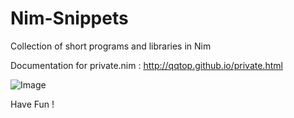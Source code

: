 # Nim-Snippets

Collection of short programs and libraries in Nim

Documentation for private.nim : http://qqtop.github.io/private.html

![Image](../master/gnu.png?raw=true)

Have Fun !
